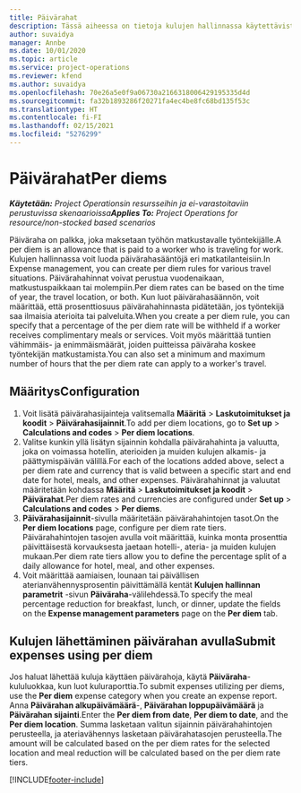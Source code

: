 ```yaml
---
title: Päivärahat
description: Tässä aiheessa on tietoja kulujen hallinnassa käytettävistä päivärahasäännöistä.
author: suvaidya
manager: Annbe
ms.date: 10/01/2020
ms.topic: article
ms.service: project-operations
ms.reviewer: kfend
ms.author: suvaidya
ms.openlocfilehash: 70e26a5e0f9a06730a2166318006429195335d4d
ms.sourcegitcommit: fa32b1893286f20271fa4ec4be8fc68bd135f53c
ms.translationtype: HT
ms.contentlocale: fi-FI
ms.lasthandoff: 02/15/2021
ms.locfileid: "5276299"
---
```

# <a name="per-diems"></a><span data-ttu-id="69dea-103">Päivärahat</span><span class="sxs-lookup"><span data-stu-id="69dea-103">Per diems</span></span>

<span data-ttu-id="69dea-104">_**Käytetään:** Project Operationsin resursseihin ja ei-varastoitaviin perustuvissa skenaarioissa_</span><span class="sxs-lookup"><span data-stu-id="69dea-104">_**Applies To:** Project Operations for resource/non-stocked based scenarios_</span></span>


<span data-ttu-id="69dea-105">Päiväraha on palkka, joka maksetaan työhön matkustavalle työntekijälle.</span><span class="sxs-lookup"><span data-stu-id="69dea-105">A per diem is an allowance that is paid to a worker who is traveling for work.</span></span> <span data-ttu-id="69dea-106">Kulujen hallinnassa voit luoda päivärahasääntöjä eri matkatilanteisiin.</span><span class="sxs-lookup"><span data-stu-id="69dea-106">In Expense management, you can create per diem rules for  various travel situations.</span></span> <span data-ttu-id="69dea-107">Päivärahahinnat voivat perustua vuodenaikaan, matkustuspaikkaan tai molempiin.</span><span class="sxs-lookup"><span data-stu-id="69dea-107">Per diem rates can be based on the time of year, the travel location, or both.</span></span> <span data-ttu-id="69dea-108">Kun luot päivärahasäännön, voit määrittää, että prosenttiosuus päivärahahinnasta pidätetään, jos työntekijä saa ilmaisia aterioita tai palveluita.</span><span class="sxs-lookup"><span data-stu-id="69dea-108">When you create a per diem  rule, you can specify that a percentage of the per diem rate will be withheld if a worker receives complimentary meals or services.</span></span> <span data-ttu-id="69dea-109">Voit myös määrittää tuntien vähimmäis- ja enimmäismäärät, joiden puitteissa päiväraha koskee työntekijän matkustamista.</span><span class="sxs-lookup"><span data-stu-id="69dea-109">You can also set a minimum and maximum number of hours that the per diem rate can apply to a worker's travel.</span></span>

## <a name="configuration"></a><span data-ttu-id="69dea-110">Määritys</span><span class="sxs-lookup"><span data-stu-id="69dea-110">Configuration</span></span> 

1. <span data-ttu-id="69dea-111">Voit lisätä päivärahasijainteja valitsemalla **Määritä** > **Laskutoimitukset ja koodit** > **Päivärahasijainnit**.</span><span class="sxs-lookup"><span data-stu-id="69dea-111">To add per diem locations, go to **Set up** > **Calculations and codes** > **Per diem locations**.</span></span>
2. <span data-ttu-id="69dea-112">Valitse kunkin yllä lisätyn sijainnin kohdalla päivärahahinta ja valuutta, joka on voimassa hotellin, aterioiden ja muiden kulujen alkamis- ja päättymispäivän välillä.</span><span class="sxs-lookup"><span data-stu-id="69dea-112">For each of the locations added above, select a per diem rate and currency that is valid between a specific start and end date for hotel, meals, and other expenses.</span></span> <span data-ttu-id="69dea-113">Päivärahahinnat ja valuutat määritetään kohdassa **Määritä** > **Laskutoimitukset ja koodit** > **Päivärahat**.</span><span class="sxs-lookup"><span data-stu-id="69dea-113">Per diem rates and currencies are configured under **Set up** > **Calculations and codes** > **Per diems**.</span></span>
3. <span data-ttu-id="69dea-114">**Päivärahasijainnit**-sivulla määritetään päivärahahintojen tasot.</span><span class="sxs-lookup"><span data-stu-id="69dea-114">On the **Per diem locations** page, configure per diem rate tiers.</span></span> <span data-ttu-id="69dea-115">Päivärahahintojen tasojen avulla voit määrittää, kuinka monta prosenttia päivittäisestä korvauksesta jaetaan hotelli-, ateria- ja muiden kulujen mukaan.</span><span class="sxs-lookup"><span data-stu-id="69dea-115">Per diem rate tiers allow you to define the percentage split of a daily allowance for hotel, meal, and other expenses.</span></span> 
4. <span data-ttu-id="69dea-116">Voit määrittää aamiaisen, lounaan tai päivällisen aterianvähennysprosentin päivittämällä kentät **Kulujen hallinnan parametrit** -sivun **Päiväraha**-välilehdessä.</span><span class="sxs-lookup"><span data-stu-id="69dea-116">To specify the meal percentage reduction for breakfast, lunch, or dinner, update the fields on the **Expense management parameters** page on the **Per diem** tab.</span></span> 
    
## <a name="submit-expenses-using-per-diem"></a><span data-ttu-id="69dea-117">Kulujen lähettäminen päivärahan avulla</span><span class="sxs-lookup"><span data-stu-id="69dea-117">Submit expenses using per diem</span></span>
<span data-ttu-id="69dea-118">Jos haluat lähettää kuluja käyttäen päivärahoja, käytä **Päiväraha**-kululuokkaa, kun luot kuluraporttia.</span><span class="sxs-lookup"><span data-stu-id="69dea-118">To submit expenses utilizing per diems, use the **Per diem** expense category when you create an expense report.</span></span> <span data-ttu-id="69dea-119">Anna **Päivärahan alkupäivämäärä**-, **Päivärahan loppupäivämäärä** ja **Päivärahan sijainti**.</span><span class="sxs-lookup"><span data-stu-id="69dea-119">Enter the **Per diem from date**, **Per diem to date**,  and the **Per diem location**.</span></span> <span data-ttu-id="69dea-120">Summa lasketaan valitun sijainnin päivärahahintojen perusteella, ja ateriavähennys lasketaan päivärahatasojen perusteella.</span><span class="sxs-lookup"><span data-stu-id="69dea-120">The amount will be calculated based on the per diem rates for the selected location and meal reduction will be calculated based on the per diem rate tiers.</span></span>


[!INCLUDE[footer-include](../includes/footer-banner.md)]
